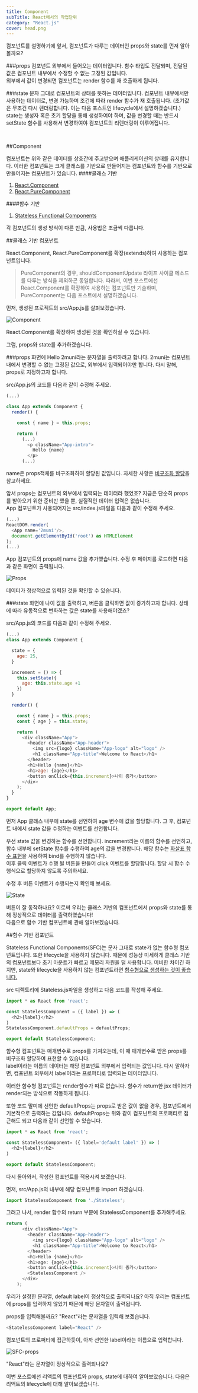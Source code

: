 ```yaml
---
title: Component
subTitle: React에서의 작업단위
category: "React.js"
cover: head.png
---
```


컴포넌트를 설명하기에 앞서, 컴포넌트가 다루는 데이터인 props와 state를 먼저 알아볼까요?

###props
컴포넌트 외부에서 들어오는 데이터입니다. 함수 타입도 전달되며, 전달된 값은 컴포넌트 내부에서 수정할 수 없는 고정된 값입니다.  
외부에서 값이 변경되면 컴포넌트는 render 함수를 재 호출하게 됩니다.

###state
문자 그대로 컴포넌트의 상태를 뜻하는 데이터입니다. 컴포넌트 내부에서만 사용하는 데이터로, 변경 가능하며 조건에 따라 render 함수가 재 호출됩니다.
(초기값은 무조건 다시 렌더링합니다. 이는 다음 포스트인 lifecycle에서 설명하겠습니다.)  
state는 생성자 혹은 초기 할당을 통해 생성하여야 하며, 값을 변경할 때는 반드시 setState 함수를 사용해서 변경하여야 컴포넌트의 리렌더링이 이루어집니다.

<br/>

##Component

컴포넌트는 위와 같은 데이터를 상호간에 주고받으며 애플리케이션의 상태를 유지합니다. 이러한 컴포넌트는 크게 클래스를 기반으로 만들어지는 컴포넌트와 함수를 기반으로 만들어지는 컴포넌트가 있습니다.
####클래스 기반
1. [React.Component](https://reactjs.org/docs/react-component.html)
2. [React.PureComponent](https://reactjs.org/docs/react-api.html#react.purecomponent)

####함수 기반
1. [Stateless Functional Components](https://reactjs.org/docs/components-and-props.html#functional-and-class-components)

각 컴포넌트의 생성 방식이 다른 만큼, 사용법은 조금씩 다릅니다.

##클래스 기반 컴포넌트

React.Component, React.PureComponent를 확장(extends)하여 사용하는 컴포넌트입니다. 

>PureComponent의 경우, shouldComponentUpdate 라이프 사이클 메소드를 다루는 방식을 제외하곤 동일합니다. 따라서, 이번 포스트에선 React.Component를 확장하여 사용하는 컴포넌트만 기술하며, PureComponent는 다음 포스트에서 설명하겠습니다.

먼저, 생성된 프로젝트의 src/App.js를 살펴보겠습니다.

![Component](component.png)

React.Component를 확장하여 생성된 것을 확인하실 수 있습니다.  

그럼, props와 state를 추가하겠습니다.

###props
화면에 Hello 2muni라는 문자열을 출력하려고 합니다. 2muni는 컴포넌트 내에서 변경할 수 없는 고정된 값으로, 외부에서 입력되어야만 합니다. 다시 말해, props로 지정하고자 합니다.

src/App.js의 코드를 다음과 같이 수정해 주세요.

```javascript
(...)

class App extends Component {
  render() {

    const { name } = this.props;

    return (
      (...)
        <p className="App-intro">
          Hello {name}
        </p>
      (...)
```

name은 props객체를 비구조화하여 할당된 값입니다. 자세한 사항은 [비구조화 할당](https://developer.mozilla.org/ko/docs/Web/JavaScript/Reference/Operators/Destructuring_assignment)을 참고하세요.

앞서 props는 컴포넌트의 외부에서 입력되는 데이터라 했었죠? 지금은 단순히 props를 받아오기 위한 준비만 했을 뿐, 실질적인 데이터 입력은 없습니다.  
App 컴포넌트가 사용되어지는 src/index.js파일을 다음과 같이 수정해 주세요.

```javascript
(...)
ReactDOM.render(
  <App name='2muni'/>,
  document.getElementById('root') as HTMLElement
);
(...)
```

App 컴포넌트의 props에 name 값을 추가했습니다. 수정 후 페이지를 로드하면 다음과 같은 화면이 출력됩니다.

![Props](props.png)

데이터가 정상적으로 입력된 것을 확인할 수 있습니다.

###state
화면에 나이 값을 출력하고, 버튼을 클릭하면 값이 증가하고자 합니다. 상태에 따라 유동적으로 변화하는 값은 state를 사용해야겠죠?

src/App.js의 코드를 다음과 같이 수정해 주세요.

```javascript
(...)
class App extends Component {

  state = {
    age: 25,
  }

  increment = () => { 
    this.setState({
      age: this.state.age +1
    })
  }

  render() {

    const { name } = this.props;
    const { age } = this.state;

    return (
      <div className="App">
        <header className="App-header">
          <img src={logo} className="App-logo" alt="logo" />
          <h1 className="App-title">Welcome to React</h1>
        </header>
        <h1>Hello {name}</h1>
        <h1>age: {age}</h1>
        <button onClick={this.increment}>나이 증가</button>
      </div>
    );
  }
}

export default App;
```
먼저 App 클래스 내부에 state를 선언하여 age 변수에 값을 할당합니다. 그 후, 컴포넌트 내에서 state 값을 수정하는 이벤트를 선언합니다.

우선 state 값을 변경하는 함수를 선언합니다. increment라는 이름의 함수를 선언하고, 함수 내부에 setState 함수를 수행하여 age의 값을 변경합니다. 해당 함수는 [화살표 함수 표현](https://developer.mozilla.org/ko/docs/Web/JavaScript/Reference/Functions/%EC%95%A0%EB%A1%9C%EC%9A%B0_%ED%8E%91%EC%85%98)을 사용하여 bind를 수행하지 않습니다.  
이후 클릭 이벤트가 수행 될 버튼을 만들어 click 이벤트를 할당합니다. 할당 시 함수 수행식으로 할당하지 않도록 주의하세요.

수정 후 버튼 이벤트가 수행되는지 확인해 보세요.

![State](state.png)

버튼이 잘 동작하나요? 이로써 우리는 클래스 기반의 컴포넌트에서 props와 state를 통해 정상적으로 데이터를 출력하였습니다!  
다음으로 함수 기반 컴포넌트에 관해 알아보겠습니다.

##함수 기반 컴포넌트

Stateless Functional Components(SFC)는 문자 그대로 state가 없는 함수형 컴포넌트입니다. 또한 lifecycle을 사용하지 않습니다. 때문에 성능상 미세하게 클래스 기반의 컴포넌트보다 초기 마운트가 빠르고 메모리 자원을 덜 사용합니다. 미비한 차이긴 하지만, state와 lifecycle을 사용하지 않는 컴포넌트라면 [함수형으로 생성하는 것이 좋습니다.](https://hackernoon.com/react-stateless-functional-components-nine-wins-you-might-have-overlooked-997b0d933dbc)

src 디렉토리에 Stateless.js파일을 생성하고 다음 코드를 작성해 주세요.

```javascript
import * as React from 'react';

const StatelessComponent = ({ label }) => (
  <h2>{label}</h2>
)
StatelessComponent.defaultProps = defaultProps;

export default StatelessComponent;
```

함수형 컴포넌트는 매개변수로 props를 가져오는데, 이 때 매개변수로 받은 props를 비구조화 할당하여 표현할 수 있습니다.  
label이라는 이름의 데이터는 해당 컴포넌트 외부에서 입력되는 값입니다. 다시 말하자면, 컴포넌트 외부에서 label이라는 프로퍼티로 입력되는 데이터입니다.

이러한 함수형 컴포넌트는 render함수가 따로 없습니다. 함수가 return한 jsx 데이터가 render되는 방식으로 작동하게 됩니다.

또한 코드 말미에 선언한 defaultProps는 props로 받은 값이 없을 경우, 컴포넌트에서 기본적으로 출력하는 값입니다.
defaultProps는 위와 같이 컴포넌트의 프로퍼티로 접근해도 되고 다음과 같이 선언할 수 있습니다.

```javascript
import * as React from 'react';

const StatelessComponent= ({ label='default label' }) => (
  <h2>{label}</h2>
)

export default StatelessComponent;
```

다시 돌아와서, 작성한 컴포넌트를 적용시켜 보겠습니다.

먼저, src/App.js의 내부에 해당 컴포넌트를 import 하겠습니다.

```javascript
import StatelessComponent from './Stateless';
```

그러고 나서, render 함수의 return 부분에 StatelessComponent를 추가해주세요.

```javascript
return (
      <div className="App">
        <header className="App-header">
          <img src={logo} className="App-logo" alt="logo" />
          <h1 className="App-title">Welcome to React</h1>
        </header>
        <h1>Hello {name}</h1>
        <h1>age: {age}</h1>
        <button onClick={this.increment}>나이 증가</button>
        <StatelessComponent />
      </div>
    );
```

우리가 설정한 문자열, default label이 정상적으로 출력되나요? 아직 우리는 컴포넌트에 props를 입력하지 않았기 때문에 해당 문자열이 출력됩니다.

props를 입력해볼까요? "React"라는 문자열을 입력해 보겠습니다. 

```javascript
<StatelessComponent label="React" />
```


컴포넌트의 프로퍼티에 접근하듯이, 아까 선언한 label이라는 이름으로 입력합니다.


![SFC-props](SFC_props.png)

"React"라는 문자열이 정상적으로 출력되나요?

이번 포스트에선 리액트의 컴포넌트와 props, state에 대하여 알아보았습니다. 다음은 리액트의 lifecycle에 대해 알아보겠습니다.